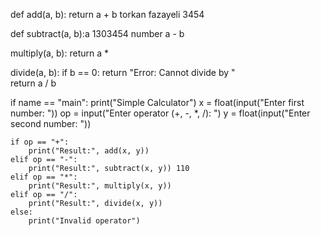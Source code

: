 def add(a, b):
    return a + b torkan fazayeli 3454

def subtract(a, b):a 1303454 number
     a - b

 multiply(a, b): 
    return a *

 divide(a, b):
    if b == 0:
        return "Error: Cannot divide by "  
    return a / b 

if name == "main":
    print("Simple Calculator")
    x = float(input("Enter first number: "))
    op = input("Enter operator (+, -, *, /): ")
    y = float(input("Enter second number: "))

    if op == "+":
        print("Result:", add(x, y))
    elif op == "-":
        print("Result:", subtract(x, y)) 110
    elif op == "*":
        print("Result:", multiply(x, y))
    elif op == "/":
        print("Result:", divide(x, y))
    else:
        print("Invalid operator")
